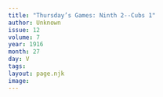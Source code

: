 ```yaml
---
title: "Thursday’s Games: Ninth 2--Cubs 1"
author: Unknown
issue: 12
volume: 7
year: 1916
month: 27
day: V
tags:
layout: page.njk
image:
---
```


